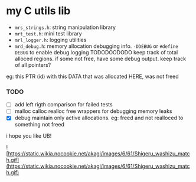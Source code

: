 # my C utils lib

- `mrs_strings.h`: string manipulation library
- `mrt_test.h`: mini test library 
- `mrl_logger.h`: logging utilities 
- `mrd_debug.h`: memory allocation debugging info. `-DDEBUG` or `#define DEBUG` to enable debug logging
    TODODOODODO keep track of total alloced regions. if some not free, have some debug output.
    keep track of all pointers?

eg: this PTR (id) with this DATA that was allocated HERE, was not freed

### TODO
- [ ] add left rigth comparison for failed tests 
- [ ] malloc calloc realloc free wrappers for debugging memory leaks
- [x] debug maintain only active allocations. eg: freed and not realloced to something not freed

i hope you like UB!


![https://static.wikia.nocookie.net/akagi/images/6/61/Shigeru_washizu_match.gif](https://static.wikia.nocookie.net/akagi/images/6/61/Shigeru_washizu_match.gif)
